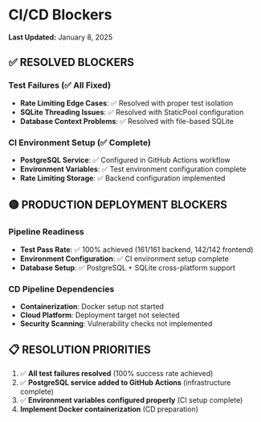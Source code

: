 # CI/CD Blockers

**Last Updated:** January 8, 2025

## ✅ RESOLVED BLOCKERS

### Test Failures (✅ All Fixed)
- **Rate Limiting Edge Cases**: ✅ Resolved with proper test isolation
- **SQLite Threading Issues**: ✅ Resolved with StaticPool configuration
- **Database Context Problems**: ✅ Resolved with file-based SQLite

### CI Environment Setup (✅ Complete)
- **PostgreSQL Service**: ✅ Configured in GitHub Actions workflow
- **Environment Variables**: ✅ Test environment configuration complete
- **Rate Limiting Storage**: ✅ Backend configuration implemented

## 🟡 PRODUCTION DEPLOYMENT BLOCKERS

### Pipeline Readiness
- **Test Pass Rate**: ✅ 100% achieved (161/161 backend, 142/142 frontend)
- **Environment Configuration**: ✅ CI environment setup complete
- **Database Setup**: ✅ PostgreSQL + SQLite cross-platform support

### CD Pipeline Dependencies
- **Containerization**: Docker setup not started
- **Cloud Platform**: Deployment target not selected
- **Security Scanning**: Vulnerability checks not implemented

## 📋 RESOLUTION PRIORITIES

1. ✅ **All test failures resolved** (100% success rate achieved)
2. ✅ **PostgreSQL service added to GitHub Actions** (infrastructure complete)
3. ✅ **Environment variables configured properly** (CI setup complete)
4. **Implement Docker containerization** (CD preparation) 